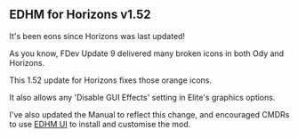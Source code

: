 ## EDHM for Horizons v1.52

It's been eons since Horizons was last updated!

As you know, FDev Update 9 delivered many broken icons in both Ody and Horizons.

This 1.52 update for Horizons fixes those orange icons.

It also allows any 'Disable GUI Effects' setting in Elite's graphics options.

I've also updated the Manual to reflect this change, and encouraged CMDRs to use [EDHM UI](https://github.com/BlueMystical/EDHM_UI) to install and customise the mod.
